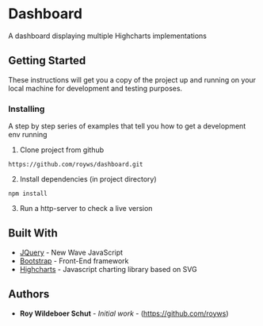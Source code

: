 # Dashboard 

A dashboard displaying multiple Highcharts implementations

## Getting Started

These instructions will get you a copy of the project up and running on your local machine for development and testing purposes.

### Installing

A step by step series of examples that tell you how to get a development env running

1. Clone project from github

```
https://github.com/royws/dashboard.git
```

2. Install dependencies (in project directory)

```
npm install 
```

3. Run a http-server to check a live version

## Built With

* [JQuery](https://github.com/jquery/jquery) - New Wave JavaScript
* [Bootstrap](https://github.com/twbs/bootstrap) - Front-End framework
* [Highcharts](https://github.com/highcharts/highcharts) - Javascript charting library based on SVG

## Authors

* **Roy Wildeboer Schut** - *Initial work* - (https://github.com/royws)
